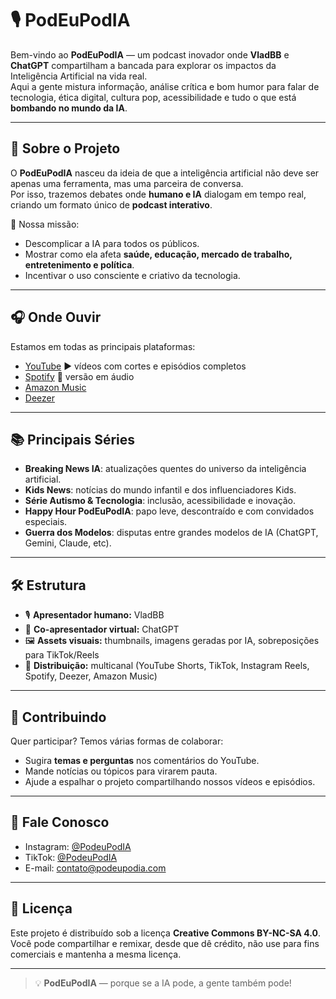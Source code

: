 # 🎙️ PodEuPodIA  

Bem-vindo ao **PodEuPodIA** — um podcast inovador onde **VladBB** e **ChatGPT** compartilham a bancada para explorar os impactos da Inteligência Artificial na vida real.  
Aqui a gente mistura informação, análise crítica e bom humor para falar de tecnologia, ética digital, cultura pop, acessibilidade e tudo o que está **bombando no mundo da IA**.  

---

## 🚀 Sobre o Projeto  

O **PodEuPodIA** nasceu da ideia de que a inteligência artificial não deve ser apenas uma ferramenta, mas uma parceira de conversa.  
Por isso, trazemos debates onde **humano e IA** dialogam em tempo real, criando um formato único de **podcast interativo**.  

🎯 Nossa missão:  
- Descomplicar a IA para todos os públicos.  
- Mostrar como ela afeta **saúde, educação, mercado de trabalho, entretenimento e política**.  
- Incentivar o uso consciente e criativo da tecnologia.  

---

## 🎧 Onde Ouvir  

Estamos em todas as principais plataformas:  

- [YouTube]([https://youtube.com/@PodEu_PodIa) ▶️ vídeos com cortes e episódios completos  
- [Spotify]([https://show/0SktUnq0wTAFu8MN8Q2Wmq) 🎵 versão em áudio  
- [Amazon Music](https://podcasters.amazon.com/podcasts/72a85356-fdf8-4e00-b0ec-d4bde77e348b)  
- [Deezer]([https://deezer.com/search/Podeupodia/)  

---

## 📚 Principais Séries  

- **Breaking News IA**: atualizações quentes do universo da inteligência artificial.  
- **Kids News**: notícias do mundo infantil e dos influenciadores Kids.  
- **Série Autismo & Tecnologia**: inclusão, acessibilidade e inovação.  
- **Happy Hour PodEuPodIA**: papo leve, descontraído e com convidados especiais.  
- **Guerra dos Modelos**: disputas entre grandes modelos de IA (ChatGPT, Gemini, Claude, etc).  

---

## 🛠️ Estrutura  

- 🎙️ **Apresentador humano:** VladBB  
- 🤖 **Co-apresentador virtual:** ChatGPT  
- 🖼️ **Assets visuais:** thumbnails, imagens geradas por IA, sobreposições para TikTok/Reels  
- 📲 **Distribuição:** multicanal (YouTube Shorts, TikTok, Instagram Reels, Spotify, Deezer, Amazon Music)  

---

## 🤝 Contribuindo  

Quer participar? Temos várias formas de colaborar:  
- Sugira **temas e perguntas** nos comentários do YouTube.  
- Mande notícias ou tópicos para virarem pauta.  
- Ajude a espalhar o projeto compartilhando nossos vídeos e episódios.  

---

## 📢 Fale Conosco  

- Instagram: [@PodeuPodIA](https://instagram.com)  
- TikTok: [@PodeuPodIA](https://tiktok.com)  
- E-mail: contato@podeupodia.com  

---

## 📜 Licença  

Este projeto é distribuído sob a licença **Creative Commons BY-NC-SA 4.0**.  
Você pode compartilhar e remixar, desde que dê crédito, não use para fins comerciais e mantenha a mesma licença.  

---

> 💡 **PodEuPodIA** — porque se a IA pode, a gente também pode!  
